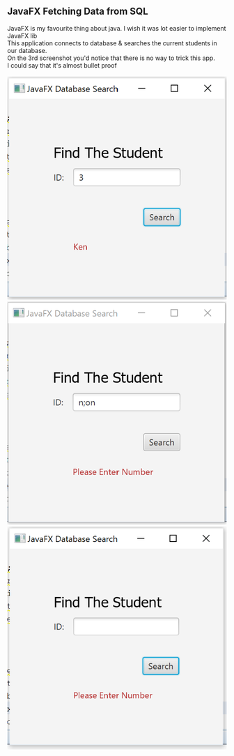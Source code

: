 <!DOCTYPE html>
<html>
<head>
</head>
<body>
<h2>JavaFX Fetching Data from SQL</h2>
<div>
JavaFX is my favourite thing about java. I wish it was lot easier to implement JavaFX lib<br>
This application connects to database & searches the current students in our database.<br>
On the 3rd screenshot you'd notice that there is no way to trick this app.<br>
I could say that it's almost bullet proof<br>
<br>
</div>
<img src="shot/1.png" alt="Screenshot">
<img src="shot/2.png" alt="Screenshot2">
<img src="shot/3.png" alt="Screenshot2">

</body>
</html>
